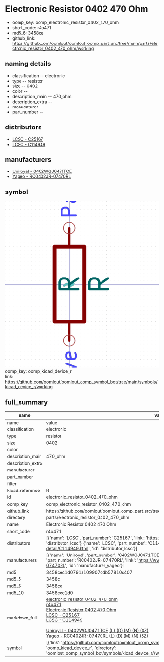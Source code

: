 # Electronic Resistor 0402 470 Ohm

  
* oomp_key: oomp_electronic_resistor_0402_470_ohm 
* short_code: r4o471
* md5_6: 3458ce  
* github_link: https://github.com/oomlout/oomlout_oomp_part_src/tree/main/parts/electronic_resistor_0402_470_ohm/working  
## naming details
* classification -- electronic
* type -- resistor
* size -- 0402
* color -- 
* description_main -- 470_ohm
* description_extra -- 
* manucaturer -- 
* part_number -- 

## distributors
* [LCSC - C25167](https://lcsc.com/product-detail/C25167.html)  
* [LCSC - C114949](https://lcsc.com/product-detail/C114949.html)  

## manufacturers
* [Uniroyal - 0402WGJ0471TCE]()  
* [Yageo - RC0402JR-07470RL](https://www.yageo.com/en/Chart/Download/pdf/RC0402JR-07470RL)  

## symbol

![](symbol/0/working/working_600.png)  
oomp_key: oomp_kicad_device_r  
link: https://github.com/oomlout/oomlout_oomp_symbol_bot/tree/main/symbols/kicad_device_r/working  


## full_summary
| name | value | 
| --- | --- | 
| name | value | 
| classification | electronic | 
| type | resistor | 
| size | 0402 | 
| color |  | 
| description_main | 470_ohm | 
| description_extra |  | 
| manufacturer |  | 
| part_number |  | 
| filter |  | 
| kicad_reference | R | 
| id | electronic_resistor_0402_470_ohm | 
| oomp_key | oomp_electronic_resistor_0402_470_ohm | 
| github_link | https://github.com/oomlout/oomlout_oomp_part_src/tree/main/parts/electronic_resistor_0402_470_ohm/working | 
| directory | parts/electronic_resistor_0402_470_ohm | 
| name | Electronic Resistor 0402 470 Ohm | 
| short_code | r4o471 | 
| distributors | [{'name': 'LCSC', 'part_number': 'C25167', 'link': 'https://lcsc.com/product-detail/C25167.html', 'id': 'distributor_lcsc'}, {'name': 'LCSC', 'part_number': 'C114949', 'link': 'https://lcsc.com/product-detail/C114949.html', 'id': 'distributor_lcsc'}] | 
| manufacturers | [{'name': 'Uniroyal', 'part_number': '0402WGJ0471TCE', 'link': '', 'id': 'manufacturer_uniroyal'}, {'name': 'Yageo', 'part_number': 'RC0402JR-07470RL', 'link': 'https://www.yageo.com/en/Chart/Download/pdf/RC0402JR-07470RL', 'id': 'manufacturer_yageo'}] | 
| md5 | 3458cec1d0791a109907cdb57810c407 | 
| md5_5 | 3458c | 
| md5_6 | 3458ce | 
| md5_10 | 3458cec1d0 | 
| markdown_full | [electronic_resistor_0402_470_ohm](https://github.com/oomlout/oomlout_oomp_part_src/tree/main/parts/electronic_resistor_0402_470_ohm/working)<br>[r4o471](https://github.com/oomlout/oomlout_oomp_part_src/tree/main/parts/electronic_resistor_0402_470_ohm/working)<br>[Electronic Resistor 0402 470 Ohm](https://github.com/oomlout/oomlout_oomp_part_src/tree/main/parts/electronic_resistor_0402_470_ohm/working)<br>[LCSC - C25167<br>](https://lcsc.com/product-detail/C25167.html)[LCSC - C114949<br>](https://lcsc.com/product-detail/C114949.html)<br>[Uniroyal - 0402WGJ0471TCE]() [(L)  ](https://www.lcsc.com/search?q=0402WGJ0471TCE)[(D)  ](https://www.digikey.com/en/products?keywords=0402WGJ0471TCE)[(M)  ](https://www.mouser.com/Search/Refine?Keyword=0402WGJ0471TCE)[(N)  ](https://www.newark.com/search?st=0402WGJ0471TCE)[(SZ)  ](https://so.szlcsc.com/global.html?k=0402WGJ0471TCE)<br>[Yageo - RC0402JR-07470RL](https://www.yageo.com/en/Chart/Download/pdf/RC0402JR-07470RL) [(L)  ](https://www.lcsc.com/search?q=RC0402JR-07470RL)[(D)  ](https://www.digikey.com/en/products?keywords=RC0402JR-07470RL)[(M)  ](https://www.mouser.com/Search/Refine?Keyword=RC0402JR-07470RL)[(N)  ](https://www.newark.com/search?st=RC0402JR-07470RL)[(SZ)  ](https://so.szlcsc.com/global.html?k=RC0402JR-07470RL)<br> | 
| symbol | [{'link': 'https://github.com/oomlout/oomlout_oomp_symbol_bot/tree/main/symbols/kicad_device_r', 'oomp_key': 'oomp_kicad_device_r', 'directory': 'oomlout_oomp_symbol_bot/symbols/kicad_device_r//working/working.kicad_sym'}] | 
